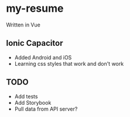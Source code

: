 # my-resume

Written in Vue

## Ionic Capacitor

- Added Android and iOS
- Learning css styles that work and don't work

## TODO

- Add tests
- Add Storybook
- Pull data from API server?

